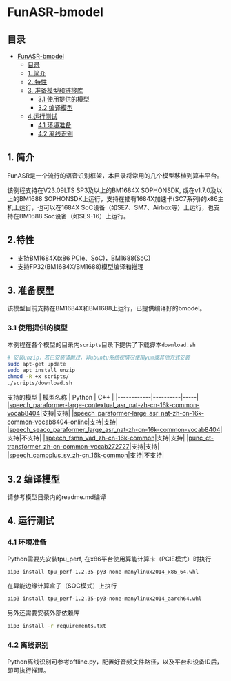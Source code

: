 # FunASR-bmodel

## 目录

- [FunASR-bmodel](#funasr)
  - [目录](#目录)
  - [1. 简介](#1-简介)
  - [2. 特性](#2-特性)
  - [3. 准备模型和链接库](#3-准备模型和链接库)
    - [3.1 使用提供的模型](#31-使用提供的模型)
    - [3.2 编译模型](#32-编译模型)
  - [4.运行测试](#4-运行测试)
    - [4.1 环境准备](#41-环境准备)
    - [4.2 离线识别](#42-离线识别)

## 1. 简介

FunASR是一个流行的语音识别框架，本目录将常用的几个模型移植到算丰平台。

该例程支持在V23.09LTS SP3及以上的BM1684X SOPHONSDK, 或在v1.7.0及以上的BM1688 SOPHONSDK上运行，支持在插有1684X加速卡(SC7系列)的x86主机上运行，也可以在1684X SoC设备（如SE7、SM7、Airbox等）上运行，也支持在BM1688 Soc设备（如SE9-16）上运行。

## 2.特性

* 支持BM1684X(x86 PCIe、SoC)，BM1688(SoC)
* 支持FP32(BM1684X/BM1688)模型编译和推理

## 3. 准备模型

该模型目前支持在BM1684X和BM1688上运行，已提供编译好的bmodel。

### 3.1 使用提供的模型

​本例程在各个模型的目录内`scripts`目录下提供了下载脚本`download.sh`

```bash
# 安装unzip，若已安装请跳过，非ubuntu系统视情况使用yum或其他方式安装
sudo apt-get update
sudo apt install unzip
chmod -R +x scripts/
./scripts/download.sh
```

支持的模型
|  模型名称  |  Python  | C++ |
|------------|----------|-----|
|[speech_paraformer-large-contextual_asr_nat-zh-cn-16k-common-vocab8404](speech_paraformer-large-contextual_asr_nat-zh-cn-16k-common-vocab8404)|支持|支持|
|[speech_paraformer-large_asr_nat-zh-cn-16k-common-vocab8404-online](speech_paraformer-large_asr_nat-zh-cn-16k-common-vocab8404-online)|支持|支持|
|[speech_seaco_paraformer_large_asr_nat-zh-cn-16k-common-vocab8404](speech_seaco_paraformer_large_asr_nat-zh-cn-16k-common-vocab8404)|支持|不支持|
|[speech_fsmn_vad_zh-cn-16k-common](speech_fsmn_vad_zh-cn-16k-common)|支持|支持|
|[punc_ct-transformer_zh-cn-common-vocab272727](punc_ct-transformer_zh-cn-common-vocab272727)|支持|支持|
|[speech_campplus_sv_zh-cn_16k-common](speech_campplus_sv_zh-cn_16k-common)|支持|不支持|

## 3.2 编译模型
请参考模型目录内的readme.md编译

## 4. 运行测试

### 4.1 环境准备
Python需要先安装tpu_perf, 在x86平台使用算能计算卡（PCIE模式）时执行
```bash
pip3 install tpu_perf-1.2.35-py3-none-manylinux2014_x86_64.whl
```
在算能边缘计算盒子（SOC模式）上执行
```bash
pip3 install tpu_perf-1.2.35-py3-none-manylinux2014_aarch64.whl
```
另外还需要安装外部依赖库
```bash
pip3 install -r requirements.txt
```

### 4.2 离线识别
Python离线识别可参考offline.py，配置好音频文件路径，以及平台和设备ID后，即可执行推理。
